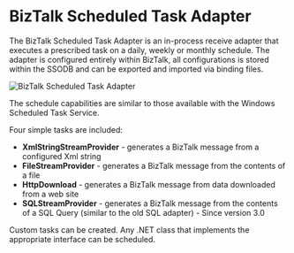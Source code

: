 # BizTalk Scheduled Task Adapter 

The BizTalk Scheduled Task Adapter is an in-process receive adapter that executes a prescribed task on a daily, weekly or monthly schedule. The adapter is configured entirely within BizTalk, all configurations is stored within the SSODB and can be exported and imported via binding files. 
 
![BizTalk Scheduled Task Adapter ](media/BizTalk-Scheduled-Task-Adapter-feature-image.png) 
 
The schedule capabilities are similar to those available with the Windows Scheduled Task Service.
 
Four simple tasks are included:
* **XmlStringStreamProvider** - generates a BizTalk message from a configured Xml string
* **FileStreamProvider** - generates a BizTalk message from the contents of a file
* **HttpDownload** - generates a BizTalk message from data downloaded from a web site
* **SQLStreamProvider** - generates a BizTalk message from the contents of a SQL Query (similar to the old SQL adapter) - Since version 3.0
 
Custom tasks can be created. Any .NET class that implements the appropriate interface can be scheduled.
